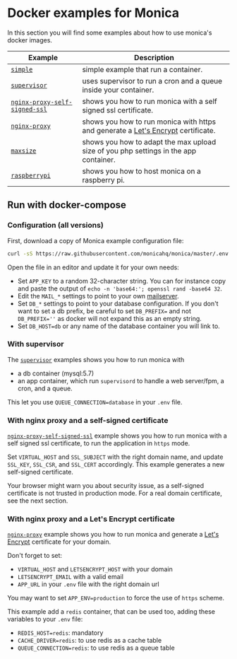 # Docker examples for Monica

In this section you will find some examples about how to use monica's docker images.

| Example | Description |
|---------|-------------|
| [`simple`](simple) | simple example that run a container.
| [`supervisor`](supervisor) | uses supervisor to run a cron and a queue inside your container.
| [`nginx-proxy-self-signed-ssl`](nginx-proxy-self-signed-ssl) | shows you how to run monica with a self signed ssl certificate.
| [`nginx-proxy`](nginx-proxy) | shows you how to run monica with https and generate a [Let's Encrypt](https://letsencrypt.org/) certificate.
| [`maxsize`](maxsize) | shows you how to adapt the max upload size of you php settings in the app container.
| [`raspberrypi`](raspberrypi) | shows you how to host monica on a raspberry pi.


## Run with docker-compose

### Configuration (all versions)

First, download a copy of Monica example configuration file:

```sh
curl -sS https://raw.githubusercontent.com/monicahq/monica/master/.env.example -o .env
```

Open the file in an editor and update it for your own needs:

- Set `APP_KEY` to a random 32-character string. You can for instance copy and paste the output of `echo -n 'base64:'; openssl rand -base64 32`.
- Edit the `MAIL_*` settings to point to your own [mailserver](/docs/installation/mail.md).
- Set `DB_*` settings to point to your database configuration. If you don't want to set a db prefix, be careful to set `DB_PREFIX=` and not `DB_PREFIX=''` as docker will not expand this as an empty string.
- Set `DB_HOST=db` or any name of the database container you will link to.


### With supervisor

The [`supervisor`](supervisor) examples shows you how to run monica with
- a db container (mysql:5.7)
- an app container, which run `supervisord` to handle a web server/fpm, a cron, and a queue.

This let you use `QUEUE_CONNECTION=database` in your `.env` file.


### With nginx proxy and a self-signed certificate

[`nginx-proxy-self-signed-ssl`](nginx-proxy-self-signed-ssl) example shows you how to run monica with a self signed ssl certificate, to run the application in `https` mode.

Set `VIRTUAL_HOST` and `SSL_SUBJECT` with the right domain name, and update `SSL_KEY`, `SSL_CSR`, and `SSL_CERT` accordingly.
This example generates a new self-signed certificate.

Your browser might warn you about security issue, as a self-signed certificate is not trusted in production mode. For a real domain certificate, see the next section.


### With nginx proxy and a Let's Encrypt certificate

[`nginx-proxy`](nginx-proxy) example shows you how to run monica and generate a [Let's Encrypt](https://letsencrypt.org/) certificate for your domain.

Don't forget to set:
- `VIRTUAL_HOST` and `LETSENCRYPT_HOST` with your domain
- `LETSENCRYPT_EMAIL` with a valid email
- `APP_URL` in your `.env` file with the right domain url

You may want to set `APP_ENV=production` to force the use of `https` scheme.

This example add a `redis` container, that can be used too, adding these variables to your `.env` file:
- `REDIS_HOST=redis`: mandatory
- `CACHE_DRIVER=redis`: to use redis as a cache table
- `QUEUE_CONNECTION=redis`: to use redis as a queue table

